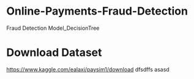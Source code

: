 # Online-Payments-Fraud-Detection
  Fraud Detection Model_DecisionTree

  # Download Dataset
  https://www.kaggle.com/ealaxi/paysim1/download
dfsdffs
asasd
